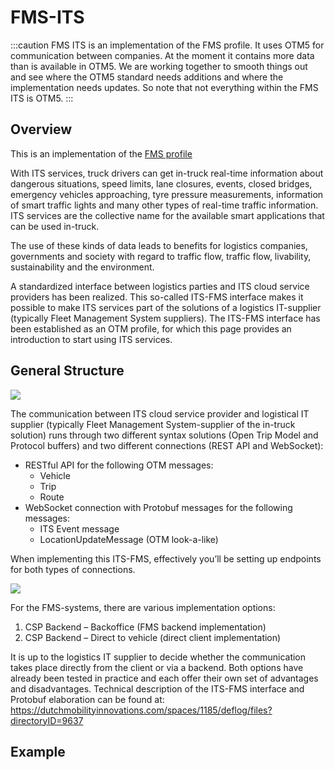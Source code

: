 FMS-ITS 
======================

:::caution
FMS ITS is an implementation of the FMS profile. It uses OTM5 for communication between
companies. At the moment it contains more data than is available in OTM5. We are
working together to smooth things out and see where the OTM5 standard needs
additions and where the implementation needs updates. So note that not
everything within the FMS ITS is OTM5.
:::


Overview
--------

This is an implementation of the [FMS profile](../OTM_profiles/fms.md)

With ITS services, truck drivers can get in-truck real-time information about
dangerous situations, speed limits, lane closures, events, closed bridges,
emergency vehicles approaching, tyre pressure measurements, information of smart
traffic lights and many other types of real-time traffic information. ITS
services are the collective name for the available smart applications that can
be used in-truck.

The use of these kinds of data leads to benefits for logistics companies,
governments and society with regard to traffic flow, traffic flow, livability,
sustainability and the environment. 

A standardized interface between logistics parties and ITS cloud service
providers has been realized. This so-called ITS-FMS interface makes it possible
to make ITS services part of the solutions of a logistics IT-supplier (typically
Fleet Management System suppliers). The ITS-FMS interface has been established
as an OTM profile, for which this page provides an introduction to start using
ITS services.

General Structure
-----------------

![](/img/general_structure_its.png)

The communication between ITS cloud service provider and logistical IT supplier
(typically Fleet Management System-supplier of the in-truck solution) runs
through two different syntax solutions (Open Trip Model and Protocol buffers)
and two different connections (REST API and WebSocket):
* RESTful API for the following OTM messages:
  * Vehicle
  * Trip
  * Route
* WebSocket connection with Protobuf messages for the following messages:
  * ITS Event message
  * LocationUpdateMessage (OTM look-a-like)

When implementing this ITS-FMS, effectively you’ll be setting up endpoints for
both types of connections.

![](/img/its_connections.png)

For the FMS-systems, there are various implementation options: 
1. CSP Backend – Backoffice (FMS backend implementation)
2. CSP Backend – Direct to vehicle (direct client implementation)

It is up to the logistics IT supplier to decide whether the communication takes
place directly from the client or via a backend. Both options have already been
tested in practice and each offer their own set of advantages and disadvantages.
Technical description of the ITS-FMS interface and Protobuf elaboration can be
found at:
https://dutchmobilityinnovations.com/spaces/1185/deflog/files?directoryID=9637

Example
------
